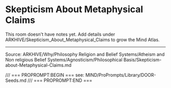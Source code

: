 # Skepticism About Metaphysical Claims

This room doesn't have notes yet. Add details under ARKHIVE/Skepticism_About_Metaphysical_Claims to grow the Mind Atlas.

---
Source: ARKHIVE/Why/Philosophy Religion and Belief Systems/Atheism and Non religious Belief Systems/Agnosticism/Philosophical Basis/Skepticism-about-Metaphysical-Claims.md

/// === PROPROMPT:BEGIN ===
see: MIND/ProPrompts/Library/DOOR-Seeds.md
/// === PROPROMPT:END ===
